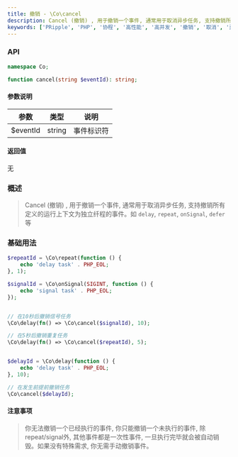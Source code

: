 ```yaml
---
title: 撤销 - \Co\cancel
description: Cancel (撤销) , 用于撤销一个事件, 通常用于取消异步任务, 支持撤销所有定义的运行上下文为独立纤程的事件。如`delay`, `repeat`, `onSignal`, `defer`等
keywords: ['PRipple', 'PHP', '协程', '高性能', '高并发', '撤销', '取消', '异步任务']
---
```


### API

```php
namespace Co;

function cancel(string $eventId): string;
```

#### 参数说明

| 参数       | 类型     | 说明    |
|----------|--------|-------|
| $eventId | string | 事件标识符 |

#### 返回值

无

### 概述

> Cancel (撤销) , 用于撤销一个事件, 通常用于取消异步任务, 支持撤销所有定义的运行上下文为独立纤程的事件。如
> `delay`, `repeat`, `onSignal`, `defer`等

### 基础用法

```php
$repeatId = \Co\repeat(function () {
    echo 'delay task' . PHP_EOL;
}, 1);

$signalId = \Co\onSignal(SIGINT, function () {
    echo 'signal task' . PHP_EOL;
});


// 在10秒后撤销信号任务
\Co\delay(fn() => \Co\cancel($signalId), 10);

// 在5秒后撤销重复任务
\Co\delay(fn() => \Co\cancel($repeatId), 5);


$delayId = \Co\delay(function () {
    echo 'delay task' . PHP_EOL;
}, 10);

// 在发生前提前撤销任务
\Co\cancel($delayId);
```

#### 注意事项

> 你无法撤销一个已经执行的事件, 你只能撤销一个未执行的事件, 除repeat/signal外,
> 其他事件都是一次性事件, 一旦执行完毕就会被自动销毁。如果没有特殊需求, 你无需手动撤销事件。
